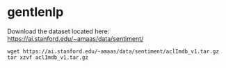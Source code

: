 # gentlenlp

Download the dataset located here: https://ai.stanford.edu/~amaas/data/sentiment/

    wget https://ai.stanford.edu/~amaas/data/sentiment/aclImdb_v1.tar.gz
    tar xzvf aclImdb_v1.tar.gz


